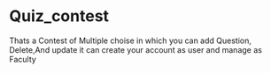 # Quiz_contest

Thats a Contest of Multiple choise in which you can add Question, Delete,And update it
can create your account as user and manage as Faculty
